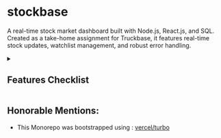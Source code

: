 # stockbase

A real-time stock market dashboard built with Node.js, React.js, and SQL. Created as a take-home assignment for Truckbase, it features real-time stock updates, watchlist management, and robust error handling.

<details>
  <summary><h2>Features Checklist</h2></summary>
  
### Required Features
Legend:
- 🟩 Original Requirement
- 🟦 Added by me
#### Backend (Node.js)
- [ ] 🟩 RESTful API
    - [x] 🟦 design API schema
    - [x] 🟦 design API security / auth model
    - [ ] 🟩 fetch current stock prices
    - [ ] 🟩 add new stocks to watchlist (must be SQL DB)
        - [x] 🟩 design the schema
    - [ ] 🟩 Real-Time data streaming of stock price updates
- [ ] 🟩 SQL DB
    - [ ] 🟩 Database Schema: Write a SQL query to create the necessary table(s) for the watchlist
Include fields like stock symbol, added timestamp, etc
    - [ ] 🟩 Data Retrieval: Write a SQL query to fetch the list of stocks from the watchlist


#### Frontend (React.js)
- [ ] 🟩 Stock Dashboard: simple UI to display stock prices
- [ ] 🟩 Watchlist Management: users can add stocks to their watchlist
- [ ] 🟩 Error Handling: Implement basic error handling
- [ ] 🟩 User Feedback: Provide feedback for user actions (e.g., adding a stock to the watchlist)

#### Additional Requirements
- [ ] 🟩 Include a README file with clear instructions on how to set up and run the application
- [ ] 🟩 Write clean, modular, and well-documented code
- [ ] 🟩 Ensure the application is robust and handles edge cases gracefully
- [ ] 🟩 Bonus points for implementing user management

#### Evaluation Criteria
- Code organization and clarity
- Correct implementation of RESTful principles and WebSocket/polling mechanism
- Effective use of SQL for data storage and retrieval
- Functionality of the React.js frontend, including real-time updates
- Error handling and user experience considerations


#### Above and Beyond (Not part of original requirements)
- [ ] Landing Page
- [ ] Fully-functional Auth mechanisms
- [ ] API Schema
- [ ] API Docs
- [ ] Responsive mobile design
- [ ] Add badges to the Readme
- [ ] A/B Testing for RESTful API vs. Next.js React Server Components

</details>

## Honorable Mentions:

- This Monorepo was bootstrapped using : [vercel/turbo](https://vercel.com/templates/remix/turborepo-kitchensink)